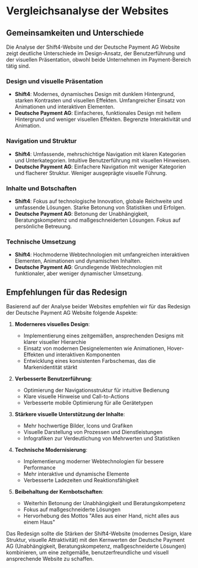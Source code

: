 # Vergleichsanalyse der Websites

## Gemeinsamkeiten und Unterschiede

Die Analyse der Shift4-Website und der Deutsche Payment AG Website zeigt deutliche Unterschiede im Design-Ansatz, der Benutzerführung und der visuellen Präsentation, obwohl beide Unternehmen im Payment-Bereich tätig sind.

### Design und visuelle Präsentation
- **Shift4**: Modernes, dynamisches Design mit dunklem Hintergrund, starken Kontrasten und visuellen Effekten. Umfangreicher Einsatz von Animationen und interaktiven Elementen.
- **Deutsche Payment AG**: Einfacheres, funktionales Design mit hellem Hintergrund und weniger visuellen Effekten. Begrenzte Interaktivität und Animation.

### Navigation und Struktur
- **Shift4**: Umfassende, mehrschichtige Navigation mit klaren Kategorien und Unterkategorien. Intuitive Benutzerführung mit visuellen Hinweisen.
- **Deutsche Payment AG**: Einfachere Navigation mit weniger Kategorien und flacherer Struktur. Weniger ausgeprägte visuelle Führung.

### Inhalte und Botschaften
- **Shift4**: Fokus auf technologische Innovation, globale Reichweite und umfassende Lösungen. Starke Betonung von Statistiken und Erfolgen.
- **Deutsche Payment AG**: Betonung der Unabhängigkeit, Beratungskompetenz und maßgeschneiderten Lösungen. Fokus auf persönliche Betreuung.

### Technische Umsetzung
- **Shift4**: Hochmoderne Webtechnologien mit umfangreichen interaktiven Elementen, Animationen und dynamischen Inhalten.
- **Deutsche Payment AG**: Grundlegende Webtechnologien mit funktionaler, aber weniger dynamischer Umsetzung.

## Empfehlungen für das Redesign

Basierend auf der Analyse beider Websites empfehlen wir für das Redesign der Deutsche Payment AG Website folgende Aspekte:

1. **Moderneres visuelles Design**:
   - Implementierung eines zeitgemäßen, ansprechenden Designs mit klarer visueller Hierarchie
   - Einsatz von modernen Designelementen wie Animationen, Hover-Effekten und interaktiven Komponenten
   - Entwicklung eines konsistenten Farbschemas, das die Markenidentität stärkt

2. **Verbesserte Benutzerführung**:
   - Optimierung der Navigationsstruktur für intuitive Bedienung
   - Klare visuelle Hinweise und Call-to-Actions
   - Verbesserte mobile Optimierung für alle Gerätetypen

3. **Stärkere visuelle Unterstützung der Inhalte**:
   - Mehr hochwertige Bilder, Icons und Grafiken
   - Visuelle Darstellung von Prozessen und Dienstleistungen
   - Infografiken zur Verdeutlichung von Mehrwerten und Statistiken

4. **Technische Modernisierung**:
   - Implementierung moderner Webtechnologien für bessere Performance
   - Mehr interaktive und dynamische Elemente
   - Verbesserte Ladezeiten und Reaktionsfähigkeit

5. **Beibehaltung der Kernbotschaften**:
   - Weiterhin Betonung der Unabhängigkeit und Beratungskompetenz
   - Fokus auf maßgeschneiderte Lösungen
   - Hervorhebung des Mottos "Alles aus einer Hand, nicht alles aus einem Haus"

Das Redesign sollte die Stärken der Shift4-Website (modernes Design, klare Struktur, visuelle Attraktivität) mit den Kernwerten der Deutsche Payment AG (Unabhängigkeit, Beratungskompetenz, maßgeschneiderte Lösungen) kombinieren, um eine zeitgemäße, benutzerfreundliche und visuell ansprechende Website zu schaffen.
